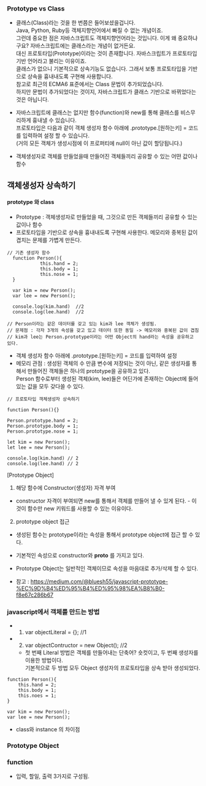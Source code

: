 

### Prototype vs Class
- 클래스(Class)라는 것을 한 번쯤은 들어보셨을겁니다.<br>
Java, Python, Ruby등 객체지향언어에서 빠질 수 없는 개념이죠.<br>
그런데 중요한 점은 자바스크립트도 객체지향언어라는 것입니다. 이게 왜 중요하냐구요? 자바스크립트에는 클래스라는 개념이 없거든요.<br>
대신 프로토타입(Prototype)이라는 것이 존재합니다. 자바스크립트가 프로토타입 기반 언어라고 불리는 이유이죠.<br>
클래스가 없으니 기본적으로 상속기능도 없습니다. 그래서 보통 프로토타입을 기반으로 상속을 흉내내도록 구현해 사용합니다.<br>
참고로 최근의 ECMA6 표준에서는 Class 문법이 추가되었습니다.<br>
하지만 문법이 추가되었다는 것이지, 자바스크립트가 클래스 기반으로 바뀌었다는 것은 아닙니다.


- 자바스크립트에 클래스는 없지만 함수(function)와 new를 통해 클래스를 비스무리하게 흉내낼 수 있습니다. <br>
프로토타입은 다음과 같이 객체 생성자 함수 아래에 .prototype.[원하는키] = 코드를 입력하여 설정 할 수 있습니다. <br>
(거의 모든 객체가 생성시점에 이 프로퍼티에 null이 아닌 값이 할당됩니다.)

- 객체생성자로 객체를 만들었을때 만들어진 객체들끼리 공유할 수 있는 어떤 값이나 함수


## 객체생성자 상속하기

#### prototype 와 class
- Prototype : 객체생성자로 만들었을 때, 그것으로 만든 객체들끼리 공유할 수 있는 값이나 함수
- 프로토타입을 기반으로 상속을 흉내내도록 구현해 사용한다. 메모리와 중복된 값이 겹치는 문제를 가볍게 만든다.

```
// 기존 생성자 함수
  function Person(){
            this.hand = 2;
            this.body = 1;
            this.nose = 1;
  }

  var kim = new Person();
  var lee = new Person();

  console.log(kim.hand)  //2
  console.log(lee.hand)  //2

// Person이라는 같은 데이터를 갖고 있는 kim과 lee 객체가 생성됨.
// 문제점 : 각자 3개의 속성을 갖고 있고 데이터 또한 동일 -> 메모리와 중복된 값이 겹침
// kim과 lee는 Person.prototype이라는 어떤 Object의 hand라는 속성을 공유하고 있다.
```

- 객체 생성자 함수 아래에 .prototype.[원하는키] = 코드를 입력하여 설정
- 메모리 관점 : 생성된 객체의 수 만큼 변수에 저장되는 것이 아닌, 같은 생성자를 통해서 만들어진 객체들은 하나의 prototype을 공유하고 있다.  <br>
Person 함수로부터 생성된 객체(kim, lee)들은 어딘가에 존재하는 Object에 들어있는 값을 모두 갖다쓸 수 있다.

```
// 프로토타입 객체생성자 상속하기

function Person(){}

Person.prototype.hand = 2;
Person.prototype.body = 1;
Person.prototype.nose = 1;

let kim = new Person();
let lee = new Person();

console.log(kim.hand) // 2
console.log(lee.hand) // 2
```
[Prototype Object]
1. 해당 함수에 Constructor(생성자) 자격 부여
 - constructor 자격이 부여되면 new를 통해서 객체를 만들어 낼 수 있게 된다. - 이것이 함수만 new 키워드를 사용할 수 있는 이유이다.

2. prototype object 접근
 - 생성된 함수는 prototype이라는 속성을 통해서 prototype object에 접근 할 수 있다.
 - 기본적인 속성으로 constructor와 __proto__ 를 가지고 있다.

- Prototype Object는 일반적인 객체이므로 속성을 마음대로 추가/삭제 할 수 있다.
- 참고 : https://medium.com/@bluesh55/javascript-prototype-%EC%9D%B4%ED%95%B4%ED%95%98%EA%B8%B0-f8e67c286b67



### javascript에서 객체를 만드는 방법
  - 1. var objectLiteral = {}; //1
  - 2. var objectContructor = new Object(); //2
     - 첫 번째 Literal 방법은 객체를 만들어내는 단축어? 숏컷이고, 두 번째 생성자를 이용한 방법이다.
<br> 기본적으로 두 방법 모두 Object 생성자의 프로토타입을 상속 받아 생성되었다.

```
function Person(){
    this.hand = 2;
    this.body = 1;
    this.noes = 1;
}

var kim = new Person();
var lee = new Person();
```



- class와 instance 의 차이점



### Prototype Object


### function
- 입력, 할일, 출력 3가지로 구성됨.



